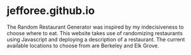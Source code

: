 # jefforee.github.io
The Random Restaurant Generator was inspired by my indecisiveness to choose where to eat. This website takes use of randomizing restaurants using Javascript and deploying a description of a restaurant. The current available locations to choose from are Berkeley and Elk Grove.
